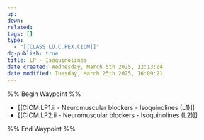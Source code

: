 ```yaml
---
up: 
down: 
related: 
tags: []
type:
  - "[[CLASS.LO.C.PEX.CICM]]"
dg-publish: true
title: LP - Isoquinolines
date created: Wednesday, March 5th 2025, 12:13:04
date modified: Tuesday, March 25th 2025, 16:09:21
---
```


%% Begin Waypoint %%

- [[CICM.LP1.ii - Neuromuscular blockers - Isoquinolines (L1)]]
- [[CICM.LP2.ii - Neuromuscular blockers - Isoquinolines (L2)]]

%% End Waypoint %%
